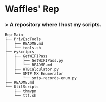 # Waffles' Rep

### > A repository where I host my scripts.
```
Rep-Main
├── PrivEscTools
│   ├── README.md
│   └── tools.sh
├── PyScripts
│   ├── GetWIFIPass
│   │   ├── GetWIFIPass.py
│   │   └── README.md
│   ├── HTBCalculator.py
│   └── SMTP MX Enumerator
│       └── smtp-records-enum.py
├── README.md
└── UtilScripts
    ├── thmvpn
    └── ttf.sh
```
